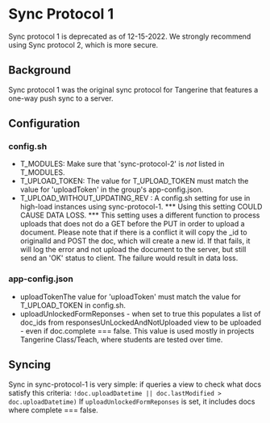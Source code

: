 # Sync Protocol 1

Sync protocol 1 is deprecated as of 12-15-2022. We strongly recommend using Sync protocol 2, which is more secure. 

## Background

Sync protocol 1 was the original sync protocol for Tangerine that features a one-way push sync to a server. 

## Configuration

### config.sh

- T_MODULES: Make sure that 'sync-protocol-2' is *not* listed in T_MODULES.
- T_UPLOAD_TOKEN: The value for T_UPLOAD_TOKEN must match the value for 'uploadToken' in the group's app-config.json.
- T_UPLOAD_WITHOUT_UPDATING_REV : A config.sh setting for use in high-load instances using sync-protocol-1.
  *** Using this setting COULD CAUSE DATA LOSS. ***
  This setting uses a different function to process uploads that does not do a GET before the PUT in order to upload a document.
  Please note that if there is a conflict it will copy the _id to originalId and POST the doc, which will create a new id.
  If that fails, it will log the error and not upload the document to the server, but still send an 'OK' status to client.
  The failure would result in data loss.

### app-config.json

- uploadTokenThe value for 'uploadToken' must match the value for T_UPLOAD_TOKEN in config.sh.
- uploadUnlockedFormReponses - when set to true this populates a list of doc_ids from responsesUnLockedAndNotUploaded view 
to be uploaded - even if doc.complete === false. This value is used mostly in projects Tangerine Class/Teach, where students are tested over time.

## Syncing

Sync in sync-protocol-1 is very simple: if queries a view to check what docs satisfy this criteria: `!doc.uploadDatetime || doc.lastModified > doc.uploadDatetime)`
If `uploadUnlockedFormReponses` is set, it includes docs where complete === false.







